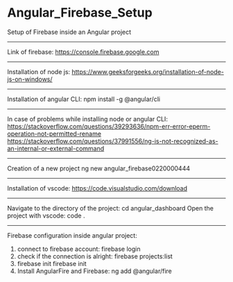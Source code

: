 # Angular_Firebase_Setup
Setup of Firebase inside an Angular project
***********************************************
Link of firebase:
https://console.firebase.google.com
***********************************************
Installation of node js:
https://www.geeksforgeeks.org/installation-of-node-js-on-windows/
***********************************************
Installation of angular CLI:
npm install -g @angular/cli
***********************************************
In case of problems while installing node or angular CLI:
https://stackoverflow.com/questions/39293636/npm-err-error-eperm-operation-not-permitted-rename
https://stackoverflow.com/questions/37991556/ng-is-not-recognized-as-an-internal-or-external-command
***********************************************
Creation of a new project
ng new angular_firebase0220000444
***********************************************
Installation of vscode:
https://code.visualstudio.com/download
***********************************************
Navigate to the directory of the project:
cd angular_dashboard 
Open the project with vscode:
code .
***********************************************
Firebase configuration inside angular project:
1.	connect to firebase account:
firebase login
2.	check if the connection is alright:
firebase projects:list
3.	firebase init
firebase init
4.	Install AngularFire and Firebase:
ng add @angular/fire
